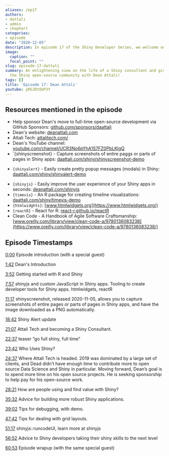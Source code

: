 ```yaml
---
aliases: /ep17
authors:
- dattali
- admin
- ckephart
categories:
- episode
date: "2020-12-05"
description: In episode 17 of the Shiny Developer Series, we welcome one of the earliest contributors to the Shiny ecosystem and the founder of AttaliTech, Dean Attali! In this illuminating conversation, you will hear all about how Dean arrived to the world of Shiny, updates to his excellent open-source packages like {shinyalert} and the brand-new {shinyscreenshot}, the origins of Attali Tech, and his new journey to becoming a full-time open-source R and Shiny developer!
image:
  caption: ""
  focal_point: ""
slug: episode-17-dattali
summary: An enlightening view on the life of a Shiny consultant and giving back to
  the Shiny open-source community with Dean Attali!
tags: []
title: 'Episode 17: Dean Attali'
youtube: yRGJDtOUP3Y
---
```


## Resources mentioned in the episode

* Help sponsor Dean's move to full-time open-source development via GitHub Sponsors: [github.com/sponsors/daattali](https://github.com/sponsors/daattali)
* Dean's website: [deanattali.com](https://deanattali.com)
* Attali Tech: [attalitech.com/](https://attalitech.com)
* Dean's YouTube channel: [youtube.com/channel/UCR3No6pYhA1S7FZ0PbLKlgQ](https://www.youtube.com/channel/UCR3No6pYhA1S7FZ0PbLKlgQ)
* `{shinyscreenshot} - Capture screenshots of entire paggs or parts of pages in Shiny apps: [daattali.com/shiny/shinyscreenshot-demo](https://daattali.com/shiny/shinyscreenshot-demo)
+ `{shinyalert}` - Easily create pretty popup messages (modals) in Shiny: [daattali.com/shiny/shinyalert-demo](https://daattali.com/shiny/shinyalert-demo)
* `{shinyjs}` - Easily improve the user experience of your Shiny apps in seconds: [deanattali.com/shinyjs](https://deanattali.com/shinyjs)
* `{timevis}` - An R package for creating timeline visualizations: [daattali.com/shiny/timevis-demo](https://daattali.com/shiny/timevis-demo)
* `{htmlwidghts}`: [www.htmlwidgets.org](https://www.htmlwidgets.org/)
* `{reactR}` - React for R: [react-r.github.io/reactR](https://react-r.github.io/reactR)
* Clean Code - A Handbook of Agile Software Craftsmanship: [www.oreilly.com/library/view/clean-code-a/9780136083238](https://www.oreilly.com/library/view/clean-code-a/9780136083238/)


## Episode Timestamps

[0:00](https://www.youtube.com/watch?v=yRGJDtOUP3Y&t=0m0s) Episode introduction (with a special guest)

[1:42](https://www.youtube.com/watch?v=yRGJDtOUP3Y&t=1m42s) Dean's Introduction 

[3:52](https://www.youtube.com/watch?v=yRGJDtOUP3Y&t=3m52s) Getting started with R and Shiny

[7:57](https://www.youtube.com/watch?v=yRGJDtOUP3Y&t=7m57s) shinyjs and custom JavaScript in Shiny apps. Tooling to create developer tools for Shiny apps. htmlwidgets, reactR

[11:17](https://www.youtube.com/watch?v=yRGJDtOUP3Y&t=11m17s) shinyscreenshot, released 2020-11-05, allows you to capture screenshots of entire pages or parts of pages in Shiny apps, and have the image downloaded as a PNG automatically.

[18:42](https://www.youtube.com/watch?v=yRGJDtOUP3Y&t=18m42s) Shiny Alert update

[21:07](https://www.youtube.com/watch?v=yRGJDtOUP3Y&t=21m7s) Attali Tech and becoming a Shiny Consultant.

[22:37](https://www.youtube.com/watch?v=yRGJDtOUP3Y&t=22m37s) teaser “go full shiny, full time”

[23:42](https://www.youtube.com/watch?v=yRGJDtOUP3Y&t=23m42s) Who Uses Shiny?

[24:37](https://www.youtube.com/watch?v=yRGJDtOUP3Y&t=24m37s) Where Attali Tech is headed.  2019 was dominated by a large set of clients, and Dead didn’t have enough time to contribute more to open source Data Science and Shiny in particular. Moving forward, Dean’s goal is to spend more time on his open source projects. He is seeking sponsorship to help pay for his open-source work.

[28:21](https://www.youtube.com/watch?v=yRGJDtOUP3Y&t=28m21s) How are people using and find value with Shiny?

[35:32](https://www.youtube.com/watch?v=yRGJDtOUP3Y&t=35m32s) Advice for building more robust Shiny applications.

[39:02](https://www.youtube.com/watch?v=yRGJDtOUP3Y&t=39m02s) Tips for debugging, with demo.

[47:42](https://www.youtube.com/watch?v=yRGJDtOUP3Y&t=47m42s) Tips for dealing with grid layouts.

[51:17](https://www.youtube.com/watch?v=yRGJDtOUP3Y&t=51m17s) shinyjs::runcodeUI, learn more at shinyjs

[56:52](https://www.youtube.com/watch?v=yRGJDtOUP3Y&t=56m52s) Advice to Shiny developers taking their shiny skills to the next level

[60:53](https://www.youtube.com/watch?v=yRGJDtOUP3Y&t=60m53s) Episode wrapup (with the same special guest)
